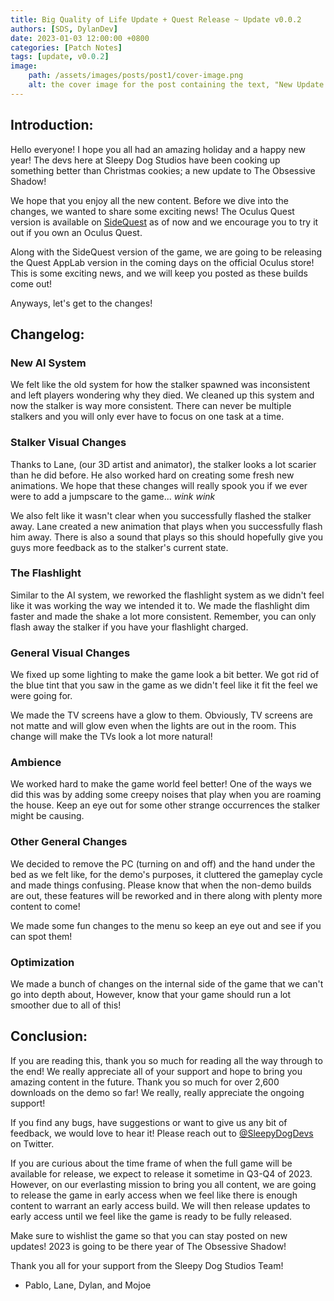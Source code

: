 ```yaml
---
title: Big Quality of Life Update + Quest Release ~ Update v0.0.2
authors: [SDS, DylanDev]
date: 2023-01-03 12:00:00 +0800
categories: [Patch Notes]
tags: [update, v0.0.2]
image:
    path: /assets/images/posts/post1/cover-image.png
    alt: the cover image for the post containing the text, "New Update! v0.0.2"
---
```


## Introduction:

Hello everyone! I hope you all had an amazing holiday and a happy new year! The devs here at Sleepy Dog Studios have been cooking up something better than Christmas cookies; a new update to The Obsessive Shadow!

We hope that you enjoy all the new content. Before we dive into the changes, we wanted to share some exciting news! The Oculus Quest version is available on [SideQuest](https://sidequestvr.com/app/9102/the-obsessive-shadow) as of now and we encourage you to try it out if you own an Oculus Quest.

Along with the SideQuest version of the game, we are going to be releasing the Quest AppLab version in the coming days on the official Oculus store! This is some exciting news, and we will keep you posted as these builds come out!

Anyways, let's get to the changes!


## Changelog:

### New AI System

We felt like the old system for how the stalker spawned was inconsistent and left players wondering why they died. We cleaned up this system and now the stalker is way more consistent. There can never be multiple stalkers and you will only ever have to focus on one task at a time.

### Stalker Visual Changes

Thanks to Lane, (our 3D artist and animator), the stalker looks a lot scarier than he did before. He also worked hard on creating some fresh new animations. We hope that these changes will really spook you if we ever were to add a jumpscare to the game... *wink* *wink*

We also felt like it wasn't clear when you successfully flashed the stalker away. Lane created a new animation that plays when you successfully flash him away. There is also a sound that plays so this should hopefully give you guys more feedback as to the stalker's current state.

### The Flashlight

Similar to the AI system, we reworked the flashlight system as we didn't feel like it was working the way we intended it to. We made the flashlight dim faster and made the shake a lot more consistent. Remember, you can only flash away the stalker if you have your flashlight charged.

### General Visual Changes

We fixed up some lighting to make the game look a bit better. We got rid of the blue tint that you saw in the game as we didn't feel like it fit the feel we were going for.

We made the TV screens have a glow to them. Obviously, TV screens are not matte and will glow even when the lights are out in the room. This change will make the TVs look a lot more natural!

### Ambience

We worked hard to make the game world feel better! One of the ways we did this was by adding some creepy noises that play when you are roaming the house. Keep an eye out for some other strange occurrences the stalker might be causing.

### Other General Changes

We decided to remove the PC (turning on and off) and the hand under the bed as we felt like, for the demo's purposes, it cluttered the gameplay cycle and made things confusing. Please know that when the non-demo builds are out, these features will be reworked and in there along with plenty more content to come!

We made some fun changes to the menu so keep an eye out and see if you can spot them!

### Optimization

We made a bunch of changes on the internal side of the game that we can't go into depth about, However, know that your game should run a lot smoother due to all of this!

## Conclusion:

If you are reading this, thank you so much for reading all the way through to the end! We really appreciate all of your support and hope to bring you amazing content in the future. Thank you so much for over 2,600 downloads on the demo so far! We really, really appreciate the ongoing support!

If you find any bugs, have suggestions or want to give us any bit of feedback, we would love to hear it! Please reach out to [@SleepyDogDevs](https://twitter.com/sleepydogdevs) on Twitter.

If you are curious about the time frame of when the full game will be available for release, we expect to release it sometime in Q3-Q4 of 2023. However, on our everlasting mission to bring you all content, we are going to release the game in early access when we feel like there is enough content to warrant an early access build. We will then release updates to early access until we feel like the game is ready to be fully released.

Make sure to wishlist the game so that you can stay posted on new updates! 2023 is going to be there year of The Obsessive Shadow!


Thank you all for your support from the Sleepy Dog Studios Team!

- Pablo, Lane, Dylan, and Mojoe